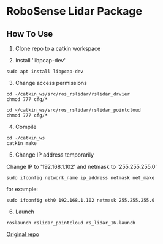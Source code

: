 # RoboSense Lidar Package

## How To Use

1. Clone repo to a catkin workspace
 
2. Install 'libpcap-dev'
```
sudo apt install libpcap-dev
```

3. Change access permissions
```
cd ~/catkin_ws/src/ros_rslidar/rslidar_drvier
chmod 777 cfg/*
```
```
cd ~/catkin_ws/src/ros_rslidar/rslidar_pointcloud
chmod 777 cfg/*
```

4. Compile
```
cd ~/catkin_ws
catkin_make
```

5. Change IP address temporarily

Change IP to '192.168.1.102' and netmask to '255.255.255.0'
```
sudo ifconfig network_name ip_address netmask net_make
```
for example:

```
sudo ifconfig eth0 192.168.1.102 netmask 255.255.255.0
```

6. Launch
```
roslaunch rslidar_pointcloud rs_lidar_16.launch
```

[Original repo](https://github.com/RoboSense-LiDAR/ros_rslidar)
